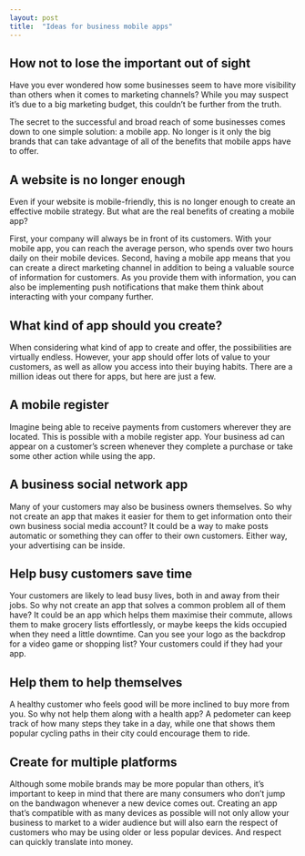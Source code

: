 ```yaml
---
layout: post
title:  "Ideas for business mobile apps"
---
```


## How not to lose the important out of sight
Have you ever wondered how some businesses seem to have more visibility than others when it comes to marketing channels? While you may suspect it’s due to a big marketing budget, this couldn’t be further from the truth.

The secret to the successful and broad reach of some businesses comes down to one simple solution: a mobile app. No longer is it only the big brands that can take advantage of all of the benefits that mobile apps have to offer.

## A website is no longer enough
Even if your website is mobile-friendly, this is no longer enough to create an effective mobile strategy. But what are the real benefits of creating a mobile app?

First, your company will always be in front of its customers. With your mobile app, you can reach the average person, who spends over two hours daily on their mobile devices. Second, having a mobile app means that you can create a direct marketing channel in addition to being a valuable source of information for customers. As you provide them with information, you can also be implementing push notifications that make them think about interacting with your company further.

## What kind of app should you create?
When considering what kind of app to create and offer, the possibilities are virtually endless. However, your app should offer lots of value to your customers, as well as allow you access into their buying habits. There are a million ideas out there for apps, but here are just a few.

## A mobile register
Imagine being able to receive payments from customers wherever they are located. This is possible with a mobile register app. Your business ad can appear on a
customer’s screen whenever they complete a purchase or take some other action while using the app.

## A business social network app
Many of your customers may also be business owners themselves. So why not create an app that makes it easier for them to get information onto their own business social media account? It could be a way to make posts automatic or something they can offer to their own customers. Either way, your advertising can be inside.

## Help busy customers save time
Your customers are likely to lead busy lives, both in and away from their jobs. So why not create an app that solves a common problem all of them have? It could be an app which helps them maximise their commute, allows them to make grocery lists effortlessly, or maybe keeps the kids occupied when they need a little downtime. Can you see your logo as the backdrop for a video game or shopping list? Your customers could if they had your app.

## Help them to help themselves
A healthy customer who feels good will be more inclined to buy more from you. So why not help them along with a health app? A pedometer can keep track of how many steps they take in a day, while one that shows them popular cycling paths in their city could encourage them to ride.

## Create for multiple platforms
Although some mobile brands may be more popular than others, it’s important to keep in mind that there are many consumers who don’t jump on the bandwagon whenever a new device comes out. Creating an app that’s compatible with as many devices as possible will not only allow your business to market to a wider audience but will also earn the respect of customers who may be using older or less popular devices. And respect can quickly translate into money.
